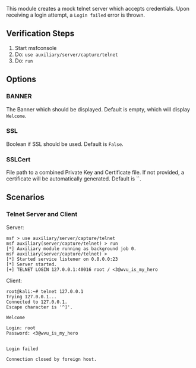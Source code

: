 This module creates a mock telnet server which accepts credentials.  Upon receiving a login attempt, a `Login failed` error is thrown.

## Verification Steps

  1. Start msfconsole
  2. Do: ```use auxiliary/server/capture/telnet```
  3. Do: ```run```

## Options

### BANNER

  The Banner which should be displayed.  Default is empty, which will display `Welcome`.

### SSL

  Boolean if SSL should be used.  Default is `False`.

### SSLCert

  File path to a combined Private Key and Certificate file.  If not provided, a certificate will be automatically
  generated.  Default is ``.

## Scenarios

### Telnet Server and Client

Server:

```
msf > use auxiliary/server/capture/telnet 
msf auxiliary(server/capture/telnet) > run
[*] Auxiliary module running as background job 0.
msf auxiliary(server/capture/telnet) > 
[*] Started service listener on 0.0.0.0:23 
[*] Server started.
[+] TELNET LOGIN 127.0.0.1:40016 root / <3@wvu_is_my_hero
```

Client:

```
root@kali:~# telnet 127.0.0.1
Trying 127.0.0.1...
Connected to 127.0.0.1.
Escape character is '^]'.

Welcome

Login: root
Password: <3@wvu_is_my_hero


Login failed

Connection closed by foreign host.
```
